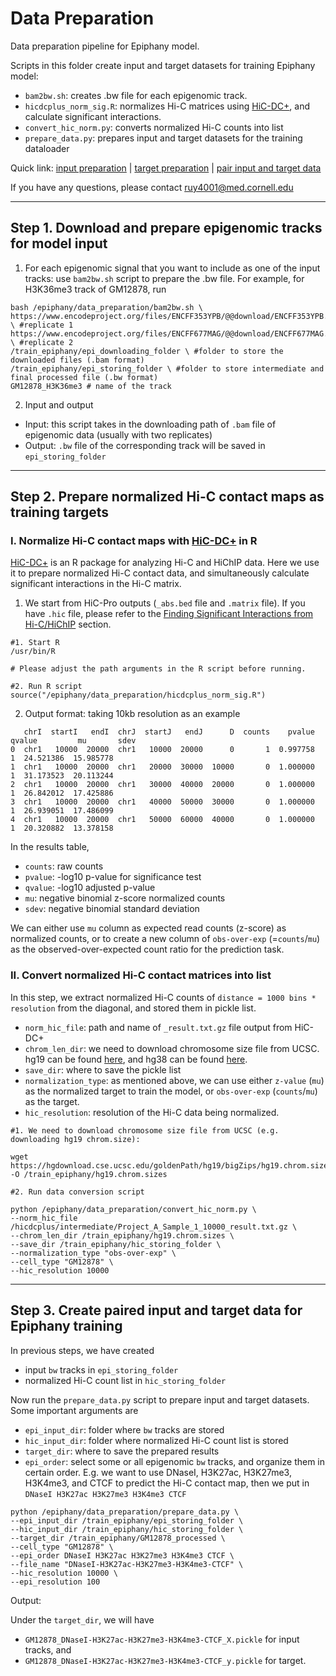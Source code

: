 # Data Preparation
Data preparation pipeline for Epiphany model.

Scripts in this folder create input and target datasets for training Epiphany model: 

- `bam2bw.sh`: creates .bw file for each epigenomic track.
- `hicdcplus_norm_sig.R`: normalizes Hi-C matrices using [HiC-DC+](https://github.com/mervesa/HiCDCPlus), and calculate significant interactions.
- `convert_hic_norm.py`: converts normalized Hi-C counts into list
- `prepare_data.py`: prepares input and target datasets for the training dataloader

Quick link: [input preparation](#step-1-download-and-prepare-epigenomic-tracks-for-model-input) | [target preparation](#step-2-prepare-normalized-hi-c-contact-maps-as-training-targets) | [pair input and target data](#step-3-create-paired-input-and-target-data-for-epiphany-training)

If you have any questions, please contact <ruy4001@med.cornell.edu>

-----

## Step 1. Download and prepare epigenomic tracks for model input
1. For each epigenomic signal that you want to include as one of the input tracks: use `bam2bw.sh` script to prepare the .bw file. 
For example, for H3K36me3 track of GM12878, run 
```
bash /epiphany/data_preparation/bam2bw.sh \
https://www.encodeproject.org/files/ENCFF353YPB/@@download/ENCFF353YPB.bam \ #replicate 1
https://www.encodeproject.org/files/ENCFF677MAG/@@download/ENCFF677MAG.bam \ #replicate 2
/train_epiphany/epi_downloading_folder \ #folder to store the downloaded files (.bam format)
/train_epiphany/epi_storing_folder \ #folder to store intermediate and final processed file (.bw format)
GM12878_H3K36me3 # name of the track
```
2. Input and output
- Input: this script takes in the downloading path of `.bam` file of epigenomic data (usually with two replicates) 
- Output: `.bw` file of the corresponding track will be saved in `epi_storing_folder`

-----

## Step 2. Prepare normalized Hi-C contact maps as training targets

### **I. Normalize Hi-C contact maps with [HiC-DC+](https://github.com/mervesa/HiCDCPlus) in R**

[HiC-DC+](https://github.com/mervesa/HiCDCPlus) is an R package for analyzing Hi-C and HiChIP data. Here we use it to prepare normalized Hi-C contact data, and simultaneously calculate significant interactions in the Hi-C matrix.  

1. We start from HiC-Pro outputs (`_abs.bed` file and `.matrix` file). If you have `.hic` file, please refer to the [Finding Significant Interactions from Hi-C/HiChIP]([HiC-DC+](https://github.com/mervesa/HiCDCPlus)) section.

```
#1. Start R
/usr/bin/R

# Please adjust the path arguments in the R script before running.

#2. Run R script 
source("/epiphany/data_preparation/hicdcplus_norm_sig.R")
```

2. Output format: taking 10kb resolution as an example
```
   chrI  startI   endI  chrJ  startJ   endJ      D  counts    pvalue  qvalue         mu       sdev
0  chr1   10000  20000  chr1   10000  20000      0       1  0.997758       1  24.521386  15.985778
1  chr1   10000  20000  chr1   20000  30000  10000       0  1.000000       1  31.173523  20.113244
2  chr1   10000  20000  chr1   30000  40000  20000       0  1.000000       1  26.842012  17.425886
3  chr1   10000  20000  chr1   40000  50000  30000       0  1.000000       1  26.939051  17.486099
4  chr1   10000  20000  chr1   50000  60000  40000       0  1.000000       1  20.320882  13.378158
```
In the results table, 
- `counts`: raw counts
- `pvalue`: -log10 p-value for significance test
- `qvalue`: -log10 adjusted p-value
- `mu`: negative binomial z-score normalized counts
- `sdev`: negative binomial standard deviation

We can either use `mu` column as expected read counts (z-score) as normalized counts, or to create a new column of `obs-over-exp` (=`counts`/`mu`) as the observed-over-expected count ratio for the prediction task.

### **II. Convert normalized Hi-C contact matrices into list**

In this step, we extract normalized Hi-C counts of `distance = 1000 bins * resolution` from the diagonal, and stored them in pickle list.
- `norm_hic_file`: path and name of `_result.txt.gz` file output from HiC-DC+
- `chrom_len_dir`: we need to download chromosome size file from UCSC. hg19 can be found [here](https://hgdownload.cse.ucsc.edu/goldenPath/hg19/bigZips/), and hg38 can be found [here](https://hgdownload.cse.ucsc.edu/goldenPath/hg38/bigZips/).
- `save_dir`: where to save the pickle list
- `normalization_type`: as mentioned above, we can use either `z-value` (`mu`) as the normalized target to train the model, or `obs-over-exp` (`counts`/`mu`) as the target.
- `hic_resolution`: resolution of the Hi-C data being normalized.

```
#1. We need to download chromosome size file from UCSC (e.g. downloading hg19 chrom.size): 

wget https://hgdownload.cse.ucsc.edu/goldenPath/hg19/bigZips/hg19.chrom.sizes -O /train_epiphany/hg19.chrom.sizes

#2. Run data conversion script

python /epiphany/data_preparation/convert_hic_norm.py \
--norm_hic_file /hicdcplus/intermediate/Project_A_Sample_1_10000_result.txt.gz \ 
--chrom_len_dir /train_epiphany/hg19.chrom.sizes \
--save_dir /train_epiphany/hic_storing_folder \
--normalization_type "obs-over-exp" \
--cell_type "GM12878" \
--hic_resolution 10000
```

-----

## Step 3. Create paired input and target data for Epiphany training 
In previous steps, we have created 
- input `bw` tracks in `epi_storing_folder`
- normalized Hi-C count list in `hic_storing_folder`

Now run the `prepare_data.py` script to prepare input and target datasets. Some important arguments are
- `epi_input_dir`: folder where `bw` tracks are stored
- `hic_input_dir`: folder where normalized Hi-C count list is stored
- `target_dir`: where to save the prepared results
- `epi_order`: select some or all epigenomic `bw` tracks, and organize them in certain order. E.g. we want to use DNaseI, H3K27ac, H3K27me3, H3K4me3, and CTCF to predict the Hi-C contact map, then we put in `DNaseI H3K27ac H3K27me3 H3K4me3 CTCF`

```
python /epiphany/data_preparation/prepare_data.py \
--epi_input_dir /train_epiphany/epi_storing_folder \ 
--hic_input_dir /train_epiphany/hic_storing_folder \
--target_dir /train_epiphany/GM12878_processed \
--cell_type "GM12878" \
--epi_order DNaseI H3K27ac H3K27me3 H3K4me3 CTCF \
--file_name "DNaseI-H3K27ac-H3K27me3-H3K4me3-CTCF" \
--hic_resolution 10000 \
--epi_resolution 100
```

Output: 

Under the `target_dir`, we will have 
- `GM12878_DNaseI-H3K27ac-H3K27me3-H3K4me3-CTCF_X.pickle` for input tracks, and
- `GM12878_DNaseI-H3K27ac-H3K27me3-H3K4me3-CTCF_y.pickle` for target.